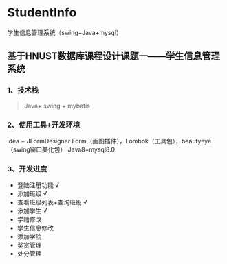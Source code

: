 # StudentInfo
学生信息管理系统（swing+Java+mysql）

## 基于HNUST数据库课程设计课题一——学生信息管理系统
### 1、技术栈
> Java+ swing + mybatis

### 2、使用工具+开发环境
  idea + JFormDesigner Form（画图插件），Lombok（工具包），beautyeye（swing窗口美化包）
 Java8+mysql8.0

### 3、开发进度
- 登陆注册功能  &radic;
- 添加班级 &radic;
- 查看班级列表+查询班级 &radic;
- 添加学生 &radic;
- 学籍修改
- 学生信息修改
- 添加学院
- 奖赏管理
- 处分管理

